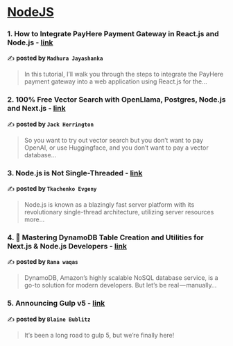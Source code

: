 
<h1><a href=https://medium.com/tag/nodejs/recommended target="_blank" rel="noopener noreferrer">NodeJS</a></h1>
<h3>1. How to Integrate PayHere Payment Gateway in React.js and Node.js - <a href="https://medium.com/@madhurajayashanka/how-to-integrate-payhere-payment-gateway-in-react-js-and-node-js-d4ba06443821" target="_blank" rel="noopener noreferrer">link</a></h3>

✍️ **posted by `Madhura Jayashanka`**

<blockquote>In this tutorial, I’ll walk you through the steps to integrate the PayHere payment gateway into a web application using React.js for the…</blockquote>

<h3>2. 100% Free Vector Search with OpenLlama, Postgres, Node.js and Next.js - <a href="https://medium.com/javascript-in-plain-english/100-free-vector-search-with-openllama-postgres-nodejs-and-nextjs-e496856766f7" target="_blank" rel="noopener noreferrer">link</a></h3>

✍️ **posted by `Jack Herrington`**

<blockquote>So you want to try out vector search but you don’t want to pay OpenAI, or use Huggingface, and you don’t want to pay a vector database…</blockquote>

<h3>3. Node.js is Not Single-Threaded - <a href="https://medium.com/@tkachenko.hello/node-js-is-not-single-threaded-1383594dbd17" target="_blank" rel="noopener noreferrer">link</a></h3>

✍️ **posted by `Tkachenko Evgeny`**

<blockquote>Node.js is known as a blazingly fast server platform with its revolutionary single-thread architecture, utilizing server resources more…</blockquote>

<h3>4. 🚀 Mastering DynamoDB Table Creation and Utilities for Next.js & Node.js Developers - <a href="https://medium.com/@iamranawaqas100/mastering-dynamodb-table-creation-and-utilities-for-next-js-node-js-developers-a40529416057" target="_blank" rel="noopener noreferrer">link</a></h3>

✍️ **posted by `Rana waqas`**

<blockquote>DynamoDB, Amazon’s highly scalable NoSQL database service, is a go-to solution for modern developers. But let’s be real — manually…</blockquote>

<h3>5. Announcing Gulp v5 - <a href="https://medium.com/gulpjs/announcing-gulp-v5-c67d077dbdb7" target="_blank" rel="noopener noreferrer">link</a></h3>

✍️ **posted by `Blaine Bublitz`**

<blockquote>It’s been a long road to gulp 5, but we’re finally here!</blockquote>

